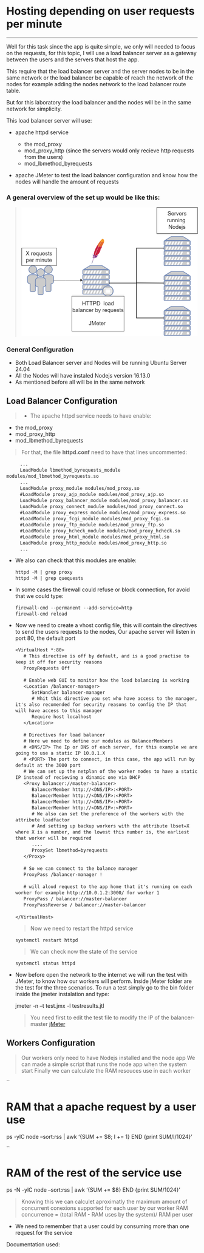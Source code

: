 # Hosting depending on user requests per minute
---

Well for this task since the app is quite simple, we only will needed to focus on the requests,
for this topic, I will use a load balancer server as a gateway between the users and the servers
that host the app.

This require that the load balancer server and the server nodes to be in the same network or 
the load balancer be capable of reach the network of the nodes for example adding the nodes network
to the load balancer route table.

But for this laboratory the load balancer and the nodes will be in the same network for simplicity.

This load balancer server will use:
 - apache httpd service 
    - the mod_proxy 
    - mod_proxy_http (since the servers would only recieve http requests from the users)
    - mod_lbmethod_byrequests

 - apache JMeter to test the load balancer configuration and know how the nodes will handle the amount of requests

### A general overview of the set up would be like this:

> ![Network](https://github.com/MiguelJRM95/wheel_of_fortune/blob/master/media/host.png)


### General Configuration

- Both Load Balancer server and Nodes will be running Ubuntu Server 24.04
- All the Nodes will have instaled Nodejs version 16.13.0
- As mentioned before all will be in the same network


## Load Balancer Configuration
> - The apache httpd service needs to have enable:
   - the mod_proxy 
   - mod_proxy_http
   - mod_lbmethod_byrequests
   > For that, the file **httpd.conf** need to have that lines uncommented:

      
         ...
         LoadModule lbmethod_byrequests_module modules/mod_lbmethod_byrequests.so
         ...
         LoadModule proxy_module modules/mod_proxy.so
         #LoadModule proxy_ajp_module modules/mod_proxy_ajp.so
         LoadModule proxy_balancer_module modules/mod_proxy_balancer.so
         LoadModule proxy_connect_module modules/mod_proxy_connect.so
         #LoadModule proxy_express_module modules/mod_proxy_express.so
         #LoadModule proxy_fcgi_module modules/mod_proxy_fcgi.so
         #LoadModule proxy_ftp_module modules/mod_proxy_ftp.so
         #LoadModule proxy_hcheck_module modules/mod_proxy_hcheck.so
         #LoadModule proxy_html_module modules/mod_proxy_html.so
         LoadModule proxy_http_module modules/mod_proxy_http.so
         ...
      

- We also can check that this modules are enable:

      
      httpd -M | grep proxy
      httpd -M | grep quequests
      

- In some cases the firewall could refuse or block connection, for avoid that we could type:

      
      firewall-cmd --permanent --add-service=http
      firewall-cmd reload
    

- Now we need to create a vhost config file, this will contain the directives to send the users requests to the nodes,
Our apache server will listen in port 80, the default port

      
      <VirtualHost *:80>
         # This directive is off by default, and is a good practise to keep it off for security reasons
         ProxyRequests Off 

         # Enable web GUI to monitor how the load balancing is working
         <Location /balancer-manager>
            SetHandler balancer-manager
            # Whit this directive you set who have access to the manager, it's also recomended for security reasons to config the IP that will have access to this manager
            Require host localhost
         </Location>
         
         # Directives for load balancer
         # Here we need to define our modules as BalancerMembers
         # <DNS/IP> The Ip or DNS of each server, for this example we are going to use a static IP 10.0.1.X
         # <PORT> The port to connect, in this case, the app will run by default at the 3000 port
         # We can set up the netplan of the worker nodes to have a static IP instead of recieving a dinamic one via DHCP
         <Proxy balancer://master-balancer>
            BalancerMember http://<DNS/IP>:<PORT>
            BalancerMember http://<DNS/IP>:<PORT>
            BalancerMember http://<DNS/IP>:<PORT>
            BalancerMember http://<DNS/IP>:<PORT>
            # We also can set the preference of the workers with the attribute loadfactor
            # And setting up backup workers with the attribute lbset=X where X is a number, and the lowest this number is, the earliest that worker will be required
            ....
            ProxySet lbmethod=byrequests
         </Proxy>

         # So we can connect to the balance manager
         ProxyPass /balancer-manager !

         # will aloud request to the app home that it's running on each worker for example http://10.0.1.2:3000/ for worker 1
         ProxyPass / balancer://master-balancer
         ProxyPassReverse / balancer://master-balancer

      </VirtualHost>
      
   > Now we need to restart the httpd service

     
      systemctl restart httpd
      

   > We can check now the state of the service 


      systemctl status httpd
      
- Now before open the network to the internet we will run the test with JMeter, to know how our workers will perform. Inside
   jMeter folder are the test for the three scenarios. To run a test simply go to the bin folder inside the jmeter instalation and type:

    jmeter -n –t test.jmx -l testresults.jtl

    > You need first to edit the test file to modify the IP of the balancer-master
    > [jMeter](../jMeter/)


## Workers Configuration

> Our workers only need to have Nodejs installed and the node app
> We can made a simple script that runs the node app when the system start
> Finally we can calculate the RAM resouces use in each worker

   ``
   # RAM that a apache request by a user use
   ps -ylC node –sort:rss | awk ‘{SUM += $8; I += 1} END {print SUM/I/1024}’

   ``

   # RAM of the rest of the service use
   ps -N -ylC node –sort:rss | awk ‘{SUM += $8} END {print SUM/1024}’

> Knowing this we can calculet aproximatly the maximum amount of concurrent conexions supported for each user by our worker
RAM concurrence = (total RAM - RAM uses by the system)/ RAM per user
   - We need to remember that a user could by consuming more than one request for the service


Documentation used: